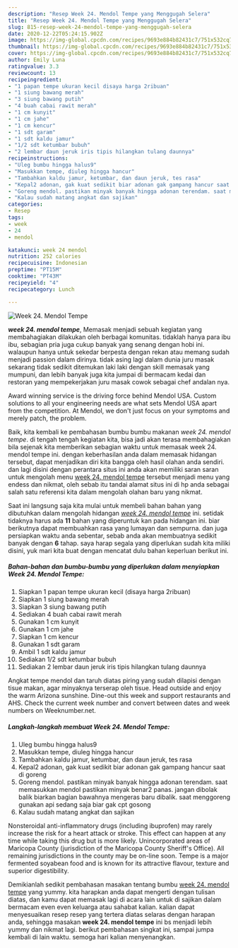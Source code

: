 ```yaml
---
description: "Resep Week 24. Mendol Tempe yang Menggugah Selera"
title: "Resep Week 24. Mendol Tempe yang Menggugah Selera"
slug: 815-resep-week-24-mendol-tempe-yang-menggugah-selera
date: 2020-12-22T05:24:15.902Z
image: https://img-global.cpcdn.com/recipes/9693e884b82431c7/751x532cq70/week-24-mendol-tempe-foto-resep-utama.jpg
thumbnail: https://img-global.cpcdn.com/recipes/9693e884b82431c7/751x532cq70/week-24-mendol-tempe-foto-resep-utama.jpg
cover: https://img-global.cpcdn.com/recipes/9693e884b82431c7/751x532cq70/week-24-mendol-tempe-foto-resep-utama.jpg
author: Emily Luna
ratingvalue: 3.3
reviewcount: 13
recipeingredient:
- "1 papan tempe ukuran kecil disaya harga 2ribuan"
- "1 siung bawang merah"
- "3 siung bawang putih"
- "4 buah cabai rawit merah"
- "1 cm kunyit"
- "1 cm jahe"
- "1 cm kencur"
- "1 sdt garam"
- "1 sdt kaldu jamur"
- "1/2 sdt ketumbar bubuh"
- "2 lembar daun jeruk iris tipis hilangkan tulang daunnya"
recipeinstructions:
- "Uleg bumbu hingga halus9"
- "Masukkan tempe, diuleg hingga hancur"
- "Tambahkan kaldu jamur, ketumbar, dan daun jeruk, tes rasa"
- "Kepal2 adonan, gak kuat sedikit biar adonan gak gampang hancur saat di goreng"
- "Goreng mendol. pastikan minyak banyak hingga adonan terendam. saat memasukkan mendol pastikan minyak benar2 panas. jangan dibolak balik biarkan bagian bawahnya mengeras baru dibalik. saat menggoreng gunakan api sedang saja biar gak cpt gosong"
- "Kalau sudah matang angkat dan sajikan"
categories:
- Resep
tags:
- week
- 24
- mendol

katakunci: week 24 mendol 
nutrition: 252 calories
recipecuisine: Indonesian
preptime: "PT15M"
cooktime: "PT43M"
recipeyield: "4"
recipecategory: Lunch

---
```



![Week 24. Mendol Tempe](https://img-global.cpcdn.com/recipes/9693e884b82431c7/751x532cq70/week-24-mendol-tempe-foto-resep-utama.jpg)

<b><i>week 24. mendol tempe</i></b>, Memasak menjadi sebuah kegiatan yang membahagiakan dilakukan oleh berbagai komunitas. tidaklah hanya para ibu ibu, sebagian pria juga cukup banyak yang senang dengan hobi ini. walaupun hanya untuk sekedar berpesta dengan rekan atau memang sudah menjadi passion dalam dirinya. tidak asing lagi dalam dunia juru masak sekarang tidak sedikit ditemukan laki laki dengan skill memasak yang mumpuni, dan lebih banyak juga kita jumpai di bermacam kedai dan restoran yang mempekerjakan juru masak cowok sebagai chef andalan nya.

Award winning service is the driving force behind Mendol USA. Custom solutions to all your engineering needs are what sets Mendol USA apart from the competition. At Mendol, we don&#39;t just focus on your symptoms and merely patch, the problem.

Baik, kita kembali ke pembahasan bumbu bumbu makanan <i>week 24. mendol tempe</i>. di tengah tengah kegiatan kita, bisa jadi akan terasa membahagiakan bila sejenak kita memberikan sebagian waktu untuk memasak week 24. mendol tempe ini. dengan keberhasilan anda dalam memasak hidangan tersebut, dapat menjadikan diri kita bangga oleh hasil olahan anda sendiri. dan lagi disini dengan perantara situs ini anda akan memiliki saran saran untuk mengolah menu <u>week 24. mendol tempe</u> tersebut menjadi menu yang endess dan nikmat, oleh sebab itu tandai alamat situs ini di hp anda sebagai salah satu referensi kita dalam mengolah olahan baru yang nikmat.


Saat ini langsung saja kita mulai untuk membeli bahan bahan yang dibutuhkan dalam mengolah hidangan <u><i>week 24. mendol tempe</i></u> ini. setidak tidaknya harus ada <b>11</b> bahan yang diperuntuk kan pada hidangan ini. biar berikutnya dapat membuahkan rasa yang lumayan dan sempurna. dan juga persiapkan waktu anda sebentar, sebab anda akan membuatnya sedikit banyak dengan <b>6</b> tahap. saya harap segala yang diperlukan sudah kita miliki disini, yuk mari kita buat dengan mencatat dulu bahan keperluan berikut ini.

<!--inarticleads1-->

##### Bahan-bahan dan bumbu-bumbu yang diperlukan dalam menyiapkan Week 24. Mendol Tempe:

1. Siapkan 1 papan tempe ukuran kecil (disaya harga 2ribuan)
1. Siapkan 1 siung bawang merah
1. Siapkan 3 siung bawang putih
1. Sediakan 4 buah cabai rawit merah
1. Gunakan 1 cm kunyit
1. Gunakan 1 cm jahe
1. Siapkan 1 cm kencur
1. Gunakan 1 sdt garam
1. Ambil 1 sdt kaldu jamur
1. Sediakan 1/2 sdt ketumbar bubuh
1. Sediakan 2 lembar daun jeruk iris tipis hilangkan tulang daunnya


Angkat tempe mendol dan taruh diatas piring yang sudah dilapisi dengan tisue makan, agar minyaknya terserap oleh tisue. Head outside and enjoy the warm Arizona sunshine. Dine-out this week and support restaurants and AHS. Check the current week number and convert between dates and week numbers on Weeknumber.net. 

<!--inarticleads2-->

##### Langkah-langkah membuat Week 24. Mendol Tempe:

1. Uleg bumbu hingga halus9
1. Masukkan tempe, diuleg hingga hancur
1. Tambahkan kaldu jamur, ketumbar, dan daun jeruk, tes rasa
1. Kepal2 adonan, gak kuat sedikit biar adonan gak gampang hancur saat di goreng
1. Goreng mendol. pastikan minyak banyak hingga adonan terendam. saat memasukkan mendol pastikan minyak benar2 panas. jangan dibolak balik biarkan bagian bawahnya mengeras baru dibalik. saat menggoreng gunakan api sedang saja biar gak cpt gosong
1. Kalau sudah matang angkat dan sajikan


Nonsteroidal anti-inflammatory drugs (including ibuprofen) may rarely increase the risk for a heart attack or stroke. This effect can happen at any time while taking this drug but is more likely. Unincorporated areas of Maricopa County (jurisdiction of the Maricopa County Sheriff&#39;s Office). All remaining jurisdictions in the county may be on-line soon. Tempe is a major fermented soyabean food and is known for its attractive flavour, texture and superior digestibility. 

Demikianlah sedikit pembahasan masakan tentang bumbu <u>week 24. mendol tempe</u> yang yummy. kita harapkan anda dapat mengerti dengan tulisan diatas, dan kamu dapat memasak lagi di acara lain untuk di sajikan dalam bermacam even even keluarga atau sahabat kalian. kalian dapat menyesuaikan resep resep yang tertera diatas selaras dengan harapan anda, sehingga masakan <b>week 24. mendol tempe</b> ini bs menjadi lebih yummy dan nikmat lagi. berikut pembahasan singkat ini, sampai jumpa kembali di lain waktu. semoga hari kalian menyenangkan.
